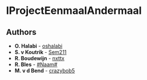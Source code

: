 # IProjectEenmaalAndermaal

## Authors

* **O. Halabi** - [oshalabi](https://github.com/oshalabi)
* **S. v Koutrik** - [Sem211](https://github.com/Sem211)
* **R. Boudewijn** - [nxttx](https://github.com/nxttx)
* **R. Bles** - [#Naam#](https://github.com/#Naam#)
* **M. v d Bend** - [crazybob5](https://github.com/crazybob5)
